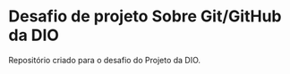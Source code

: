 # Desafio de projeto Sobre Git/GitHub da DIO 
Repositório criado para o desafio do Projeto da DIO. 

